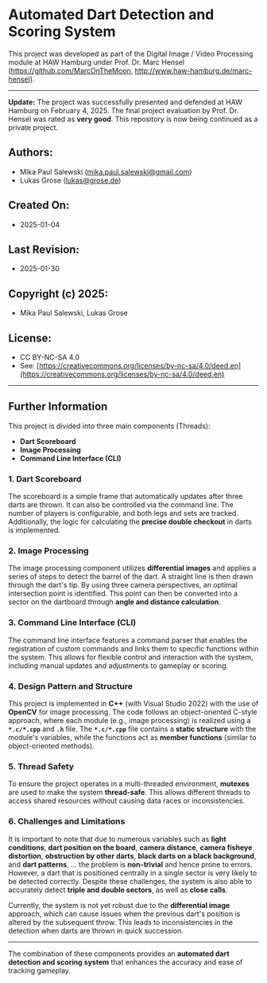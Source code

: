# Automated Dart Detection and Scoring System

This project was developed as part of the Digital Image / Video Processing module at HAW Hamburg under Prof. Dr. Marc Hensel (https://github.com/MarcOnTheMoon,  http://www.haw-hamburg.de/marc-hensel).

---

**Update:** The project was successfully presented and defended at HAW Hamburg on February 4, 2025. The final project evaluation by Prof. Dr. Hensel was rated as **very good**. This repository is now being continued as a private project.

## Authors:
- Mika Paul Salewski (<mika.paul.salewski@gmail.com>)
- Lukas Grose (<lukas@grose.de>)

## Created On:
- 2025-01-04

## Last Revision:
- 2025-01-30

## Copyright (c) 2025:
- Mika Paul Salewski, Lukas Grose

## License:
- CC BY-NC-SA 4.0
- See: [https://creativecommons.org/licenses/by-nc-sa/4.0/deed.en](https://creativecommons.org/licenses/by-nc-sa/4.0/deed.en)

---

## Further Information

This project is divided into three main components (Threads):
- **Dart Scoreboard**
- **Image Processing**
- **Command Line Interface (CLI)**

### 1. **Dart Scoreboard**
The scoreboard is a simple frame that automatically updates after three darts are thrown. It can also be controlled via the command line. The number of players is configurable, and both legs and sets are tracked. Additionally, the logic for calculating the **precise double checkout** in darts is implemented.

### 2. **Image Processing**
The image processing component utilizes **differential images** and applies a series of steps to detect the barrel of the dart. A straight line is then drawn through the dart's tip. By using three camera perspectives, an optimal intersection point is identified. This point can then be converted into a sector on the dartboard through **angle and distance calculation**.

### 3. **Command Line Interface (CLI)**
The command line interface features a command parser that enables the registration of custom commands and links them to specific functions within the system. This allows for flexible control and interaction with the system, including manual updates and adjustments to gameplay or scoring.

### 4. **Design Pattern and Structure**
This project is implemented in **C++** (with Visual Studio 2022) with the use of **OpenCV** for image processing. The code follows an object-oriented C-style approach, where each module (e.g., image processing) is realized using a **`*.c/*.cpp`** and **`.h`** file. The **`*.c/*.cpp`** file contains a **static structure** with the module's variables, while the functions act as **member functions** (similar to object-oriented methods).

### 5. **Thread Safety**
To ensure the project operates in a multi-threaded environment, **mutexes** are used to make the system **thread-safe**. This allows different threads to access shared resources without causing data races or inconsistencies.

### 6. **Challenges and Limitations**

It is important to note that due to numerous variables such as **light conditions**, **dart position on the board**, **camera distance**, **camera fisheye distortion**, **obstruction by other darts**, **black darts on a black background**, and **dart patterns**, ... the problem is **non-trivial** and hence prone to errors. However, a dart that is positioned centrally in a single sector is very likely to be detected correctly. Despite these challenges, the system is also able to accurately detect **triple and double sectors**, as well as **close calls**.

Currently, the system is not yet robust due to the **differential image** approach, which can cause issues when the previous dart's position is altered by the subsequent throw. This leads to inconsistencies in the detection when darts are thrown in quick succession.

---

The combination of these components provides an **automated dart detection and scoring system** that enhances the accuracy and ease of tracking gameplay.

